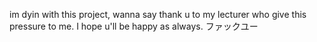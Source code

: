 im dyin with this project, wanna say thank u to my lecturer who give this pressure to me. I hope u'll be happy as always. ファックユー
